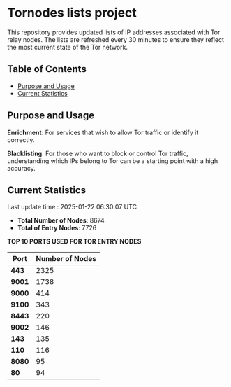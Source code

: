 # Tornodes lists project

This repository provides updated lists of IP addresses associated with Tor relay nodes. The lists are refreshed every 30 minutes to ensure they reflect the most current state of the Tor network.

## Table of Contents

- [Purpose and Usage](#purpose-and-usage)
- [Current Statistics](#current-statistics)


## Purpose and Usage

**Enrichment**: For services that wish to allow Tor traffic or identify it correctly.

**Blacklisting**: For those who want to block or control Tor traffic, understanding which IPs belong to Tor can be a starting point with a high accuracy.

## Current Statistics

Last update time : 2025-01-22 06:30:07 UTC

- **Total Number of Nodes**: 8674
- **Total of Entry Nodes**: 7726

**TOP 10 PORTS USED FOR TOR ENTRY NODES**

| **Port** | **Number of Nodes** |
|------|-----------------|
| **443**   | 2325  |
| **9001**   | 1738  |
| **9000**   | 414  |
| **9100**   | 343  |
| **8443**   | 220  |
| **9002**   | 146  |
| **143**   | 135  |
| **110**   | 116  |
| **8080**   | 95  |
| **80**   | 94  |

